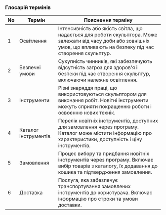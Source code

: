 ### Глосарій термінів


| No  | Термін               | Пояснення терміну                                                                                                                                                                 |
|-----|----------------------|----------------------------------------------------------------------------------------------------------------------------------------------------------------------------------|
| 1   | Освітлення            | Інтенсивність або якість світла, що надається для роботи скульптора. Може залежати від часу доби або зовнішніх умов, що впливають на безпеку під час створення скульптур.          |
| 2   | Безпечні умови        | Сукупність чинників, які забезпечують відсутність загроз для здоров'я і безпеки під час створення скульптур, включаючи належне освітлення.                                         |
| 3   | Інструменти           | Різні знаряддя праці, що використовуються скульптором для виконання робіт. Новітні інструменти можуть сприяти покращенню роботи і освоєнню нових технік.                          |
| 4   | Каталог інструментів  | Перелік новітніх інструментів, доступних для замовлення через програму. Каталог може містити інформацію про характеристики, доступність і ціну інструментів.                      |
| 5   | Замовлення            | Процес вибору та придбання новітніх інструментів через програму. Включає вибір товарів з каталогу, їх додавання до кошика та підтвердження замовлення.                            |
| 6   | Доставка              | Послуга, яка забезпечує транспортування замовлених інструментів до користувача. Включає інформацію про строки та умови доставки.                                                  |
